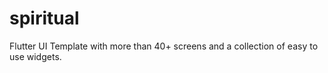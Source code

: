# spiritual
Flutter UI Template with more than 40+ screens and a collection of easy to use widgets.

